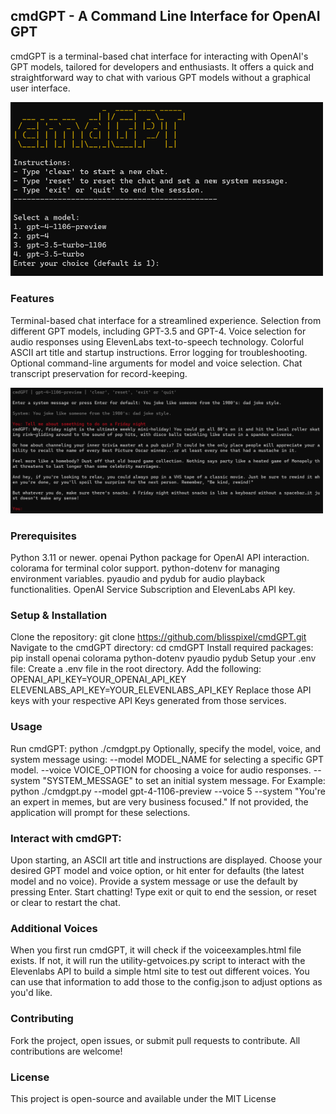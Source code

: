 ## cmdGPT - A Command Line Interface for OpenAI GPT
cmdGPT is a terminal-based chat interface for interacting with OpenAI's GPT models, tailored for developers and enthusiasts. It offers a quick and straightforward way to chat with various GPT models without a graphical user interface.

<img src="examples/cmdGPT.png" width="500"/>

### Features
Terminal-based chat interface for a streamlined experience.
Selection from different GPT models, including GPT-3.5 and GPT-4.
Voice selection for audio responses using ElevenLabs text-to-speech technology.
Colorful ASCII art title and startup instructions.
Error logging for troubleshooting.
Optional command-line arguments for model and voice selection.
Chat transcript preservation for record-keeping.

<img src="examples/cmdGPT2.png" width="500"/>

### Prerequisites
Python 3.11 or newer.
openai Python package for OpenAI API interaction.
colorama for terminal color support.
python-dotenv for managing environment variables.
pyaudio and pydub for audio playback functionalities.
OpenAI Service Subscription and ElevenLabs API key.

### Setup & Installation
Clone the repository:
git clone https://github.com/blisspixel/cmdGPT.git
Navigate to the cmdGPT directory:
cd cmdGPT
Install required packages:
pip install openai colorama python-dotenv pyaudio pydub
Setup your .env file:
Create a .env file in the root directory.
Add the following:
OPENAI_API_KEY=YOUR_OPENAI_API_KEY
ELEVENLABS_API_KEY=YOUR_ELEVENLABS_API_KEY
Replace those API keys with your respective API Keys generated from those services.

### Usage
Run cmdGPT:
python ./cmdgpt.py
Optionally, specify the model, voice, and system message using:
--model MODEL_NAME for selecting a specific GPT model.
--voice VOICE_OPTION for choosing a voice for audio responses.
--system "SYSTEM_MESSAGE" to set an initial system message.
For Example: python ./cmdgpt.py --model gpt-4-1106-preview --voice 5 --system "You're an expert in memes, but are very business focused."
If not provided, the application will prompt for these selections.

### Interact with cmdGPT:
Upon starting, an ASCII art title and instructions are displayed.
Choose your desired GPT model and voice option, or hit enter for defaults (the latest model and no voice).
Provide a system message or use the default by pressing Enter.
Start chatting! Type exit or quit to end the session, or reset or clear to restart the chat.

### Additional Voices
When you first run cmdGPT, it will check if the voiceexamples.html file exists.  If not, it will run the utility-getvoices.py script to interact with the Elevenlabs API to build a simple html site to test out different voices.  You can use that information to add those to the config.json to adjust options as you'd like.

### Contributing
Fork the project, open issues, or submit pull requests to contribute. All contributions are welcome!

### License
This project is open-source and available under the MIT License
